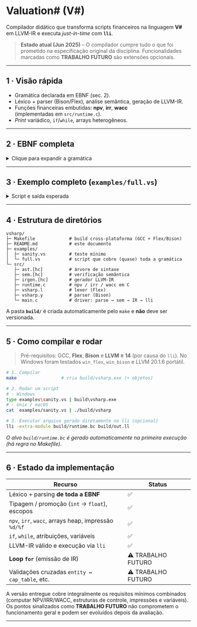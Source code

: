 # Valuation# (V#)

Compilador didático que transforma scripts financeiros na linguagem **V#** em
LLVM-IR e executa _just-in-time_ com **`lli`**.

> **Estado atual (Jun 2025)** – O compilador cumpre tudo o que foi prometido
> na especificação original da disciplina. Funcionalidades marcadas como
> **TRABALHO FUTURO** são extensões opcionais.

---

## 1 · Visão rápida

* Gramática declarada em EBNF (sec. 2).  
* Léxico + parser (Bison/Flex), análise semântica, geração de LLVM-IR.  
* Funções financeiras embutidas: **npv**, **irr**, **wacc**  
  (implementadas em `src/runtime.c`).  
* _Print_ variádico, `if`/`while`, arrays heterogêneos.

---

## 2 · EBNF completa

<details>
<summary>Clique para expandir a gramática</summary>

```ebnf
###############################################################################
# 2.1  Estrutura de programa
###############################################################################
<program>   ::= { <statement> }
<statement> ::=
      <entity_decl> | <cap_table_decl> | <equity_deal_decl> | <debt_decl>
    | <cost_debt_decl> | <cost_equity_decl> | <valuation_decl> | <metric_decl>
    | <print_stmt> | <var_decl> | <if_stmt> | <while_stmt> | <for_stmt>

<var_decl>  ::= "var" <ident> [ "=" <expression> ] ";"
<if_stmt>   ::= "if" "(" <expression> ")" <block> [ "else" <block> ]
<while_stmt>::= "while" "(" <expression> ")" <block>
<for_stmt>  ::= "for" "(" [ <var_decl> | <expression> ] ";"
                         [ <expression> ] ";" [ <expression> ] ")" <block>
<block>     ::= "{" { <statement> } "}"

###############################################################################
# 2.2  Entidades
###############################################################################
<entity_decl> ::= "entity" <ident> "{" <entity_body> "}"
<entity_body> ::= "legal_name" "=" <string> ";"
                | "jurisdiction" "=" <ident> ";"
                | "share_classes" "{" { <share_class> } "}"
<share_class> ::= <ident> "{"
                    "votes_per_share" "=" <number> ";"
                    "dividend_pref"   "=" <number> ";"
                  "}"

###############################################################################
# 2.3  Cap table
###############################################################################
<cap_table_decl> ::= "cap_table" <ident> "{" { <cap_section> } "}"
<cap_section>    ::= <ident> "{"
                       "holders" "=" "[" <holder_list> "]" ";"
                     "}"
<holder_list>    ::= <holder> { "," <holder> }
<holder>         ::= <string> ":" <number>

###############################################################################
# 2.4  Deals de equity e dívida
###############################################################################
<equity_deal_decl> ::= "deal" <ident> "{"
                        "type"            "=" "Equity" ";"
                        "issuer"          "=" <ident> ";"
                        "amount"          "=" <number> ";"
                        "price_per_share" "=" <number> ";"
                        "settlement_date" "=" <date>   ";"
                        "underwriters"    "=" "[" <string_list> "]" ";"
                      "}"
<debt_decl> ::= "debt_instrument" <ident> "{"
                 "issuer"       "=" <ident> ";"
                 "principal"    "=" <number> ";"
                 "coupon_rate"  "=" <number> ";"
                 "maturity"     "=" <date>   ";"
                 "payment_freq" "=" <ident>  ";"
               "}"

###############################################################################
# 2.5  Custos de capital
###############################################################################
<cost_debt_decl> ::= "cost_of_debt" <ident> "{"
                      "rating"   "=" <string> ";"
                      "spread"   "=" <number> ";"
                      "maturity" "=" <date>   ";"
                    "}"
<cost_equity_decl> ::= "cost_of_equity" <ident> "{"
                        "beta" "=" <number> ";"
                        "rf"   "=" <number> ";"
                        "rm"   "=" <number> ";"
                      "}"

###############################################################################
# 2.6  Valuation & métricas
###############################################################################
<valuation_decl> ::= "valuation" <ident> "{"
                      "cashflows" "=" "[" <number_list> "]" ";"
                      "rate"      "=" <expression> ";"
                      "result"    "=" <ident_call> ";"
                    "}"
<metric_decl> ::= <ident> "=" <metric_call> ";"
<metric_call> ::= "npv"  "(" <arg_list> ")"
                | "irr"  "(" <arg_list> ")"
                | "wacc" "(" <arg_list> ")"

###############################################################################
# 2.7  Expressões
###############################################################################
<expression> ::= <or_expr>
<or_expr>    ::= <and_expr> { "||" <and_expr> }
<and_expr>   ::= <cmp_expr> { "&&" <cmp_expr> }
<cmp_expr>   ::= <arith_expr> [ ( "==" | "!=" | ">" | "<" | ">=" | "<=" ) <arith_expr> ]
<arith_expr> ::= <term> { ( "+" | "-" ) <term> }
<term>       ::= <factor> { ( "*" | "/" ) <factor> }
<factor>     ::= { "+" | "-" | "!" } (
                   <number> | <ident> | <ident_call> | "(" <expression> ")"
                 )

###############################################################################
# 2.8  Outras produções utilitárias
###############################################################################
<ident_call>  ::= <ident> "(" [ <arg_list> ] ")"
<arg_list>    ::= <expression> { "," <expression> }
<string_list> ::= <string> { "," <string> }
<number_list> ::= <number> { "," <number> }

###############################################################################
# 2.9  Terminais
###############################################################################
<ident>  ::= letter { letter | digit | "_" }
<number> ::= digit { digit } [ "." digit { digit } ]
<string> ::= "\"" { any_char_except_quote } "\""
<date>   ::= digit digit digit digit "-" digit digit "-" digit digit
letter   ::= "A"…"Z" | "a"…"z"
digit    ::= "0"…"9"
```
</details>

---

## 3 · Exemplo completo (`examples/full.vs`)

<details>
<summary>Script e saída esperada</summary>

```v#
// Exemplo de script V# com variáveis genéricas, condicionais e laços

// 1. Definição de entidade e classes de ações
entity MyCorp {
  legal_name    = "My Corporate S.A.";  // Nome jurídico completo da empresa
  jurisdiction  = BR;                   // Código do país/jurisdição
  share_classes {
    common {
      votes_per_share = 1;              // Votos por ação da classe comum
      dividend_pref   = 0;              // Preferência de dividendos (0 = sem preferência)
    }
    preferred {
      votes_per_share = 0;              // Classe preferencial sem direito a voto
      dividend_pref   = 0.08;           // 8% de preferência ao receber dividendos
    }
  }
}

// 2. Definição da tabela de capitalização (cap table)
cap_table MyCorp {
  common {
    holders = ["Alice": 5000000, "Bob": 3000000];  // Quantidades de ações ordinárias
  }
  preferred {
    holders = ["FIPX": 2000000];                   // Quantidades de ações preferenciais
  }
}

// 3. Ofertas de Equity e Dívida
deal IPO1 {
  type             = Equity;              
  issuer           = MyCorp;              
  amount           = 100000000;           
  price_per_share  = 10.0;                
  settlement_date  = 2025-06-15;          
  underwriters     = ["BankA", "BankB"];  
}

debt_instrument Bond2025 {
  issuer       = MyCorp;                  
  principal    = 200000000;               
  coupon_rate  = 0.075;                   
  maturity     = 2030-05-01;              
  payment_freq = semiannual;              
}

// 4. Declaração de variáveis genéricas
var npv1  = npv(0.10, [-100000000, 30000000, 35000000, 40000000]);  // NPV com taxa de 10%
var irr1  = irr([-100000000, 30000000, 35000000, 40000000]);        // IRR do fluxo de caixa
var wacc1 = wacc(400000000, 200000000, 0.10, 0.075);                // WACC com equity/debt e custos

// 5. Condicional: avaliar se o NPV é positivo
if (npv1 > 0) {
  print("NPV positivo; proceed with deal");  
} else {
  print("NPV negativo; review assumptions");  
}

// 6. Loop while: simular NPV para diferentes taxas de desconto
var rate = 0.05;                          // taxa inicial de 5%
while (rate <= 0.15) {                    // até 15%
  var npv_loop = npv(rate, [-100000000, 30000000, 35000000, 40000000]);
  print("Taxa:", rate);                  // exibe a taxa corrente
  print("NPV:", npv_loop);               // exibe o NPV calculado
  rate = rate + 0.01;                    // incremento de 1 ponto percentual
}

// 7. Impressão final de métricas
print("IRR final:", irr1);               
print("WACC final:", wacc1);             
````

### Execução típica

```
NPV negativo; review assumptions
Taxa: 0.050000
NPV:  -5129035.741281
⋯
Taxa: 0.150000
NPV: -21147365.825594
IRR final:  0.023647
WACC final: 0.091667
```

</details>

---

## 4 · Estrutura de diretórios

```
vsharp/
├─ Makefile             # build cross-plataforma (GCC + Flex/Bison)
├─ README.md            # este documento
├─ examples/
│  ├─ sanity.vs         # teste mínimo
│  └─ full.vs           # script que cobre (quase) toda a gramática
└─ src/
   ├─ ast.[hc]          # árvore de sintaxe
   ├─ sem.[hc]          # verificação semântica
   ├─ irgen.[hc]        # gerador LLVM-IR
   ├─ runtime.c         # npv / irr / wacc em C
   ├─ vsharp.l          # lexer (Flex)
   ├─ vsharp.y          # parser (Bison)
   └─ main.c            # driver: parse → sem → IR → lli
```

A pasta **`build/`** é criada automaticamente pelo `make` e **não** deve ser
versionada.

---

## 5 · Como compilar e rodar

> Pré-requisitos: GCC, **Flex**, **Bison** e **LLVM ≥ 14** (por causa do
> `lli`).  No Windows foram testados `win_flex`, `win_bison` e
> LLVM 20.1.6 portátil.

```bash
# 1. Compilar
make                 # cria build/vsharp.exe (+ objetos)

# 2. Rodar um script
# · Windows
type examples\sanity.vs | build\vsharp.exe
# · Unix / macOS
cat  examples/sanity.vs | ./build/vsharp

# 3. Executar arquivo gerado diretamente no lli (opcional)
lli -extra-module build/runtime.bc build/out.ll
```

*O alvo `build/runtime.bc` é gerado automaticamente na primeira execução
(há regra no Makefile).*

---

## 6 · Estado da implementação

| Recurso                                              | Status             |
| ---------------------------------------------------- | ------------------ |
| Léxico + parsing **de toda a EBNF**                  | ✅                  |
| Tipagem / promoção (`int` → `float`), escopos        | ✅                  |
| `npv`, `irr`, `wacc`, arrays heap, impressão `%d/%f` | ✅                  |
| `if`, `while`, atribuições, variáveis                | ✅                  |
| LLVM-IR válido e execução via `lli`                  | ✅                  |
| **Loop `for`** (emissão de IR)                       | ⚠️ TRABALHO FUTURO |
| Validações cruzadas `entity ↔ cap_table`, etc.       | ⚠️ TRABALHO FUTURO |

A versão entregue cobre integralmente os requisitos mínimos combinados
(computar NPV/IRR/WACC, estruturas de controle, impressões e variáveis).
Os pontos sinalizados como **TRABALHO FUTURO** não comprometem o
funcionamento geral e podem ser evoluídos depois da avaliação.

---
